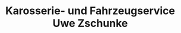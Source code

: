 ---
title: "Karosserie- und Fahrzeugservice Uwe Zschunke"
url: /wilsdruff/karosserie-und-fahrzeugservice-uwe-zschunke/
shop: Autowerkstatt
---